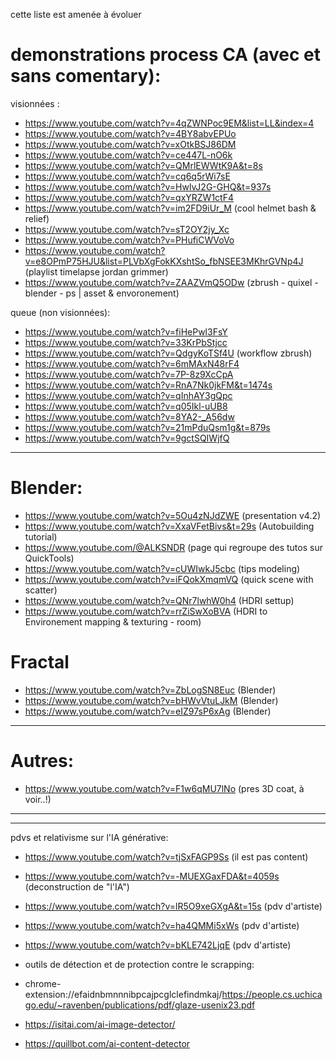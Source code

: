 cette liste est amenée à évoluer
# demonstrations process CA (avec et sans comentary):

visionnées :

- https://www.youtube.com/watch?v=4qZWNPoc9EM&list=LL&index=4
- https://www.youtube.com/watch?v=4BY8abvEPUo
- https://www.youtube.com/watch?v=xOtkBSJ86DM
- https://www.youtube.com/watch?v=ce447L-nO6k
- https://www.youtube.com/watch?v=QMrlEWWtK9A&t=8s
- https://www.youtube.com/watch?v=cq6q5rWi7sE
- https://www.youtube.com/watch?v=HwlvJ2G-GHQ&t=937s
- https://www.youtube.com/watch?v=qxYRZW1ctF4
- https://www.youtube.com/watch?v=im2FD9iUr_M (cool helmet bash & relief)
- https://www.youtube.com/watch?v=sT2OY2jy_Xc
- https://www.youtube.com/watch?v=PHufiCWVoVo
- https://www.youtube.com/watch?v=e8OPmP75HJU&list=PLVbXgFokKXshtSo_fbNSEE3MKhrGVNp4J (playlist timelapse jordan grimmer)
- https://www.youtube.com/watch?v=ZAAZVmQ5ODw (zbrush - quixel - blender - ps | asset & envoronement)

queue (non visionnées):

- https://www.youtube.com/watch?v=fiHePwl3FsY
- https://www.youtube.com/watch?v=33KrPbStjcc
- https://www.youtube.com/watch?v=QdgyKoTSf4U (workflow zbrush)
- https://www.youtube.com/watch?v=6mMAxN48rF4
- https://www.youtube.com/watch?v=7P-8z9XcCpA
- https://www.youtube.com/watch?v=RnA7Nk0jkFM&t=1474s
- https://www.youtube.com/watch?v=qInhAY3gQpc
- https://www.youtube.com/watch?v=q05Ikl-uUB8
- https://www.youtube.com/watch?v=8YA2-_A56dw
- https://www.youtube.com/watch?v=21mPduQsm1g&t=879s
- https://www.youtube.com/watch?v=9gctSQIWjfQ

-----

# Blender:

- https://www.youtube.com/watch?v=5Ou4zNJdZWE (presentation v4.2)
- https://www.youtube.com/watch?v=XxaVFetBivs&t=29s (Autobuilding tutorial)
- https://www.youtube.com/@ALKSNDR (page qui regroupe des tutos sur QuickTools)
- https://www.youtube.com/watch?v=cUWIwkJ5cbc (tips modeling)
- https://www.youtube.com/watch?v=iFQokXmqmVQ (quick scene with scatter)
- https://www.youtube.com/watch?v=QNr7lwhW0h4 (HDRI settup)
- https://www.youtube.com/watch?v=rrZiSwXoBVA (HDRI to Environement mapping & texturing - room)

# Fractal 

- https://www.youtube.com/watch?v=ZbLogSN8Euc (Blender)
- https://www.youtube.com/watch?v=bHWvVtuLJkM (Blender)
- https://www.youtube.com/watch?v=eIZ97sP6xAg (Blender)


-----

# Autres:

- https://www.youtube.com/watch?v=F1w6qMU7lNo (pres 3D coat, à voir..!)

-----
-----

pdvs et relativisme sur l'IA générative:

- https://www.youtube.com/watch?v=tjSxFAGP9Ss (il est pas content)
- https://www.youtube.com/watch?v=-MUEXGaxFDA&t=4059s (deconstruction de "l'IA")
- https://www.youtube.com/watch?v=lR5O9xeGXgA&t=15s (pdv d'artiste)
- https://www.youtube.com/watch?v=ha4QMMi5xWs (pdv d'artiste)
- https://www.youtube.com/watch?v=bKLE742LjqE (pdv d'artiste)

- outils de détection et de protection contre le scrapping:
- chrome-extension://efaidnbmnnnibpcajpcglclefindmkaj/https://people.cs.uchicago.edu/~ravenben/publications/pdf/glaze-usenix23.pdf
- https://isitai.com/ai-image-detector/
- https://quillbot.com/ai-content-detector
